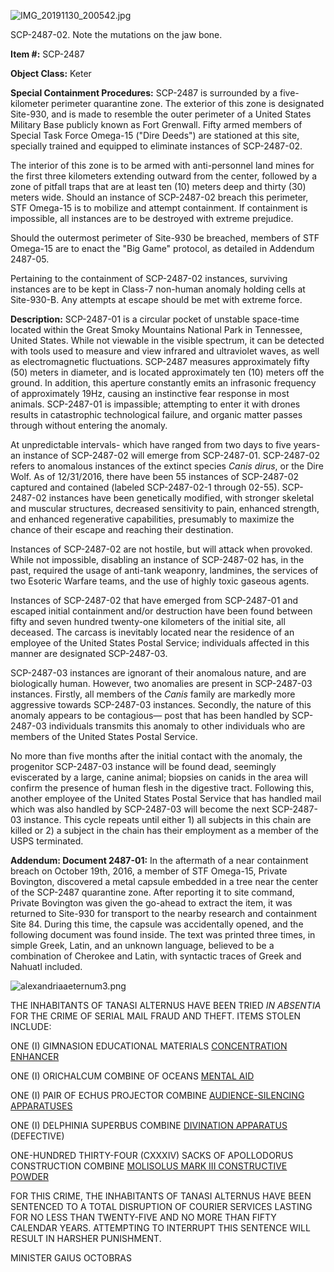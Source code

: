 ![IMG_20191130_200542.jpg](http://scp-sandbox-3.wdfiles.com/local--files/sandboxwhatever/IMG_20191130_200542.jpg)

SCP-2487-02. Note the mutations on the jaw bone.

**Item #:** SCP-2487

**Object Class:** Keter

**Special Containment Procedures:** SCP-2487 is surrounded by a five-kilometer perimeter quarantine zone. The exterior of this zone is designated Site-930, and is made to resemble the outer perimeter of a United States Military Base publicly known as Fort Grenwall. Fifty armed members of Special Task Force Omega-15 ("Dire Deeds") are stationed at this site, specially trained and equipped to eliminate instances of SCP-2487-02.

The interior of this zone is to be armed with anti-personnel land mines for the first three kilometers extending outward from the center, followed by a zone of pitfall traps that are at least ten (10) meters deep and thirty (30) meters wide. Should an instance of SCP-2487-02 breach this perimeter, STF Omega-15 is to mobilize and attempt containment. If containment is impossible, all instances are to be destroyed with extreme prejudice.

Should the outermost perimeter of Site-930 be breached, members of STF Omega-15 are to enact the "Big Game" protocol, as detailed in Addendum 2487-05.

Pertaining to the containment of SCP-2487-02 instances, surviving instances are to be kept in Class-7 non-human anomaly holding cells at Site-930-B. Any attempts at escape should be met with extreme force.

**Description:** SCP-2487-01 is a circular pocket of unstable space-time located within the Great Smoky Mountains National Park in Tennessee, United States. While not viewable in the visible spectrum, it can be detected with tools used to measure and view infrared and ultraviolet waves, as well as electromagnetic fluctuations. SCP-2487 measures approximately fifty (50) meters in diameter, and is located approximately ten (10) meters off the ground. In addition, this aperture constantly emits an infrasonic frequency of approximately 19Hz, causing an instinctive fear response in most animals. SCP-2487-01 is impassible; attempting to enter it with drones results in catastrophic technological failure, and organic matter passes through without entering the anomaly.

At unpredictable intervals- which have ranged from two days to five years- an instance of SCP-2487-02 will emerge from SCP-2487-01. SCP-2487-02 refers to anomalous instances of the extinct species _Canis dirus_, or the Dire Wolf. As of 12/31/2016, there have been 55 instances of SCP-2487-02 captured and contained (labeled SCP-2487-02-1 through 02-55). SCP-2487-02 instances have been genetically modified, with stronger skeletal and muscular structures, decreased sensitivity to pain, enhanced strength, and enhanced regenerative capabilities, presumably to maximize the chance of their escape and reaching their destination.

Instances of SCP-2487-02 are not hostile, but will attack when provoked. While not impossible, disabling an instance of SCP-2487-02 has, in the past, required the usage of anti-tank weaponry, landmines, the services of two Esoteric Warfare teams, and the use of highly toxic gaseous agents.

Instances of SCP-2487-02 that have emerged from SCP-2487-01 and escaped initial containment and/or destruction have been found between fifty and seven hundred twenty-one kilometers of the initial site, all deceased. The carcass is inevitably located near the residence of an employee of the United States Postal Service; individuals affected in this manner are designated SCP-2487-03.

SCP-2487-03 instances are ignorant of their anomalous nature, and are biologically human. However, two anomalies are present in SCP-2487-03 instances. Firstly, all members of the _Canis_ family are markedly more aggressive towards SCP-2487-03 instances. Secondly, the nature of this anomaly appears to be contagious— post that has been handled by SCP-2487-03 individuals transmits this anomaly to other individuals who are members of the United States Postal Service.

No more than five months after the initial contact with the anomaly, the progenitor SCP-2487-03 instance will be found dead, seemingly eviscerated by a large, canine animal; biopsies on canids in the area will confirm the presence of human flesh in the digestive tract. Following this, another employee of the United States Postal Service that has handled mail which was also handled by SCP-2487-03 will become the next SCP-2487-03 instance. This cycle repeats until either 1) all subjects in this chain are killed or 2) a subject in the chain has their employment as a member of the USPS terminated.

**Addendum: Document 2487-01:** In the aftermath of a near containment breach on October 19th, 2016, a member of STF Omega-15, Private Bovington, discovered a metal capsule embedded in a tree near the center of the SCP-2487 quarantine zone. After reporting it to site command, Private Bovington was given the go-ahead to extract the item, it was returned to Site-930 for transport to the nearby research and containment Site 84. During this time, the capsule was accidentally opened, and the following document was found inside. The text was printed three times, in simple Greek, Latin, and an unknown language, believed to be a combination of Cherokee and Latin, with syntactic traces of Greek and Nahuatl included.

![alexandriaaeternum3.png](http://scp-wiki.wdfiles.com/local--files/scp-2487/alexandriaaeternum3.png)

THE INHABITANTS OF TANASI ALTERNUS HAVE BEEN TRIED _IN ABSENTIA_ FOR THE CRIME OF SERIAL MAIL FRAUD AND THEFT. ITEMS STOLEN INCLUDE:

ONE (I) GIMNASION EDUCATIONAL MATERIALS [CONCENTRATION ENHANCER](/scp-1998)

ONE (I) ORICHALCUM COMBINE OF OCEANS [MENTAL AID](/scp-1083)

ONE (I) PAIR OF ECHUS PROJECTOR COMBINE [AUDIENCE-SILENCING APPARATUSES](/scp-1081)

ONE (I) DELPHINIA SUPERBUS COMBINE [DIVINATION APPARATUS](/scp-961) (DEFECTIVE)

ONE-HUNDRED THIRTY-FOUR (CXXXIV) SACKS OF APOLLODORUS CONSTRUCTION COMBINE [MOLISOLUS MARK III CONSTRUCTIVE POWDER](/scp-1043)

FOR THIS CRIME, THE INHABITANTS OF TANASI ALTERNUS HAVE BEEN SENTENCED TO A TOTAL DISRUPTION OF COURIER SERVICES LASTING FOR NO LESS THAN TWENTY-FIVE AND NO MORE THAN FIFTY CALENDAR YEARS. ATTEMPTING TO INTERRUPT THIS SENTENCE WILL RESULT IN HARSHER PUNISHMENT.

MINISTER GAIUS OCTOBRAS